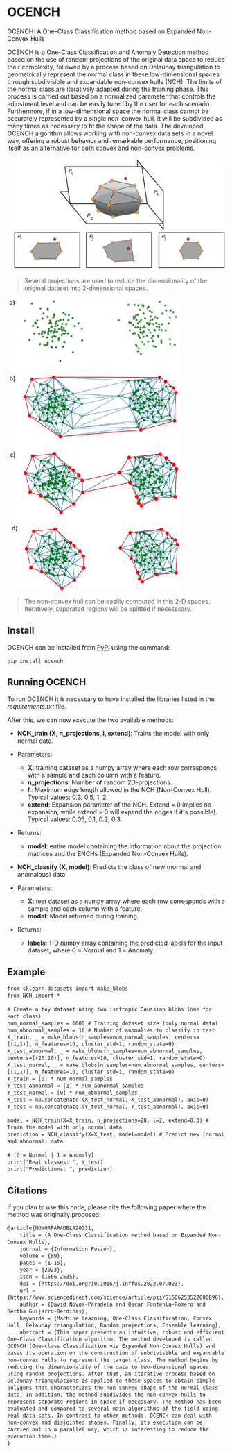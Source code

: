 # OCENCH

OCENCH: A One-Class Classification method based on Expanded Non-Convex Hulls

OCENCH is a One-Class Classification and Anomaly Detection method based on the use of random projections of the original data space to reduce their complexity, followed by a process based on  Delaunay triangulation to geometrically represent the normal class in these low-dimensional spaces through subdivisible and expandable non-convex hulls (NCH). The limits of the normal class are iteratively adapted during the training phase. This process is carried out based on a normalized parameter that controls the adjustment level and can be easily tuned by the user for each scenario.  Furthermore, if in a low-dimensional space the normal class cannot be accurately represented by a single non-convex hull, it will be subdivided as many times as necessary to fit the shape of the data.  The developed OCENCH algorithm allows working with non-convex data sets in a novel way, offering a robust behavior and remarkable performance, positioning itself as an alternative for both convex and non-convex problems. 

<img src="https://raw.githubusercontent.com/DavidNovoaP/OCENCH/main/figures/figure1.png" width="700">

> Several projections are used to reduce the dimensionality of the original dataset into 2-dimensional spaces.

<img src="https://github.com/DavidNovoaP/OCENCH/blob/main/figures/figure2.jpg" width="400">

> The non-convex hull can be easlily computed in this 2-D spaces. Iteratively, separated regions will be splitted if necesssary.

## Install
OCENCH can be installed from [PyPI](https://pypi.org/project/ocench/) using the command:

    pip install ocench

## Running OCENCH
To run OCENCH it is necessary to have installed the libraries listed in the *requirements.txt* file.

After this, we can now execute the two available methods:
- **NCH_train (X, n_projections, l, extend)**: Trains the model with only normal data.
 - Parameters:
   - **X**: training dataset as a numpy array where each row corresponds with a sample and each column with a feature.
   - **n_projections**: Number of random 2D-projections.
   - ***l*** : Maximum edge length allowed in the NCH (Non-Convex Hull). Typical values: 0.3, 0.5, 1, 2.
   - **extend**: Expansion parameter of the NCH. Extend = 0 implies no expansion, while extend > 0 will expand the edges if it's possible). Typical values: 0.05, 0.1, 0.2, 0.3.
 - Returns:
    - **model**: entire model containing the information about the projection matrices and the ENCHs (Expanded Non-Convex Hulls).


- **NCH_classify (X, model)**: Predicts the class of new (normal and anomalous) data. 
 - Parameters:
   - **X**: test dataset as a numpy array where each row corresponds with a sample and each column with a feature.
   - **model**: Model returned during training.
 - Returns:
    - **labels**: 1-D numpy array containing the predicted labels for the input dataset, where 0 = Normal and 1 = Anomaly.

## Example

    from sklearn.datasets import make_blobs
    from NCH import *
    
    # Create a toy dataset using two isotropic Gaussian blobs (one for each class)
    num_normal_samples = 1000 # Training dataset size (only normal data)
    num_abnormal_samples = 10 # Number of anomalies to classify in test
    X_train, _ = make_blobs(n_samples=num_normal_samples, centers= [(1,1)], n_features=10, cluster_std=1, random_state=0)
    X_test_abnormal, _ = make_blobs(n_samples=num_abnormal_samples, centers=[(20,20)], n_features=10, cluster_std=1, random_state=0)
    X_test_normal, _ = make_blobs(n_samples=num_abnormal_samples, centers=[(1,1)], n_features=10, cluster_std=1, random_state=0)
    Y_train = [0] * num_normal_samples
    Y_test_abnormal = [1] * num_abnormal_samples
    Y_test_normal = [0] * num_abnormal_samples
    X_test = np.concatenate((X_test_normal, X_test_abnormal), axis=0)
    Y_test = np.concatenate((Y_test_normal, Y_test_abnormal), axis=0)

    model = NCH_train(X=X_train, n_projections=20, l=2, extend=0.3) # Train the model with only normal data
    prediction = NCH_classify(X=X_test, model=model) # Predict new (normal and abnormal) data

    # [0 = Normal | 1 = Anomaly]
    print("Real classes: ", Y_test)
    print("Predictions: ", prediction)

## Citations

If you plan to use this code, please cite the following paper where the method was originally proposed:

    @article{NOVOAPARADELA20231,
        title = {A One-Class Classification method based on Expanded Non-Convex Hulls},
        journal = {Information Fusion},
        volume = {89},
        pages = {1-15},
        year = {2023},
        issn = {1566-2535},
        doi = {https://doi.org/10.1016/j.inffus.2022.07.023},
        url = {https://www.sciencedirect.com/science/article/pii/S1566253522000896},
        author = {David Novoa-Paradela and Oscar Fontenla-Romero and Bertha Guijarro-Berdiñas},
        keywords = {Machine learning, One-Class Classification, Convex Hull, Delaunay triangulation, Random projections, Ensemble learning},
        abstract = {This paper presents an intuitive, robust and efficient One-Class Classification algorithm. The method developed is called OCENCH (One-class Classification via Expanded Non-Convex Hulls) and bases its operation on the construction of subdivisible and expandable non-convex hulls to represent the target class. The method begins by reducing the dimensionality of the data to two-dimensional spaces using random projections. After that, an iterative process based on Delaunay triangulations is applied to these spaces to obtain simple polygons that characterizes the non-convex shape of the normal class data. In addition, the method subdivides the non-convex hulls to represent separate regions in space if necessary. The method has been evaluated and compared to several main algorithms of the field using real data sets. In contrast to other methods, OCENCH can deal with non-convex and disjointed shapes. Finally, its execution can be carried out in a parallel way, which is interesting to reduce the execution time.}
    }
